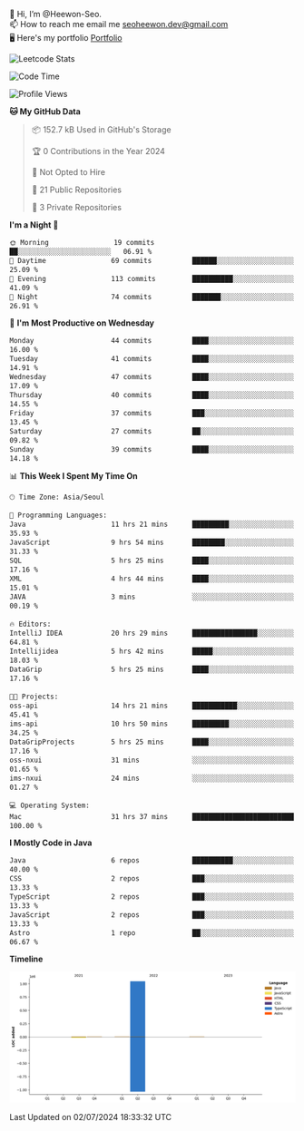 👋 Hi, I’m @Heewon-Seo.  
📫 How to reach me email me seoheewon.dev@gmail.com   
🖥 Here's my portfolio [Portfolio](https://haileynotes.notion.site/HEEWON-SEO-f98fe97412ee4a6a94fd24fe6832f84c)

![Leetcode Stats](https://leetcode.card.workers.dev/?username=Heewon-Seo)

 <!--START_SECTION:waka-->
![Code Time](http://img.shields.io/badge/Code%20Time-1%2C254%20hrs%2049%20mins-blue)

![Profile Views](http://img.shields.io/badge/Profile%20Views-0-blue)

**🐱 My GitHub Data** 

> 📦 152.7 kB Used in GitHub's Storage 
 > 
> 🏆 0 Contributions in the Year 2024
 > 
> 🚫 Not Opted to Hire
 > 
> 📜 21 Public Repositories 
 > 
> 🔑 3 Private Repositories 
 > 
**I'm a Night 🦉** 

```text
🌞 Morning                19 commits          ██░░░░░░░░░░░░░░░░░░░░░░░   06.91 % 
🌆 Daytime                69 commits          ██████░░░░░░░░░░░░░░░░░░░   25.09 % 
🌃 Evening                113 commits         ██████████░░░░░░░░░░░░░░░   41.09 % 
🌙 Night                  74 commits          ███████░░░░░░░░░░░░░░░░░░   26.91 % 
```
📅 **I'm Most Productive on Wednesday** 

```text
Monday                   44 commits          ████░░░░░░░░░░░░░░░░░░░░░   16.00 % 
Tuesday                  41 commits          ████░░░░░░░░░░░░░░░░░░░░░   14.91 % 
Wednesday                47 commits          ████░░░░░░░░░░░░░░░░░░░░░   17.09 % 
Thursday                 40 commits          ████░░░░░░░░░░░░░░░░░░░░░   14.55 % 
Friday                   37 commits          ███░░░░░░░░░░░░░░░░░░░░░░   13.45 % 
Saturday                 27 commits          ██░░░░░░░░░░░░░░░░░░░░░░░   09.82 % 
Sunday                   39 commits          ████░░░░░░░░░░░░░░░░░░░░░   14.18 % 
```


📊 **This Week I Spent My Time On** 

```text
🕑︎ Time Zone: Asia/Seoul

💬 Programming Languages: 
Java                     11 hrs 21 mins      █████████░░░░░░░░░░░░░░░░   35.93 % 
JavaScript               9 hrs 54 mins       ████████░░░░░░░░░░░░░░░░░   31.33 % 
SQL                      5 hrs 25 mins       ████░░░░░░░░░░░░░░░░░░░░░   17.16 % 
XML                      4 hrs 44 mins       ████░░░░░░░░░░░░░░░░░░░░░   15.01 % 
JAVA                     3 mins              ░░░░░░░░░░░░░░░░░░░░░░░░░   00.19 % 

🔥 Editors: 
IntelliJ IDEA            20 hrs 29 mins      ████████████████░░░░░░░░░   64.81 % 
Intellijidea             5 hrs 42 mins       █████░░░░░░░░░░░░░░░░░░░░   18.03 % 
DataGrip                 5 hrs 25 mins       ████░░░░░░░░░░░░░░░░░░░░░   17.16 % 

🐱‍💻 Projects: 
oss-api                  14 hrs 21 mins      ███████████░░░░░░░░░░░░░░   45.41 % 
ims-api                  10 hrs 50 mins      █████████░░░░░░░░░░░░░░░░   34.25 % 
DataGripProjects         5 hrs 25 mins       ████░░░░░░░░░░░░░░░░░░░░░   17.16 % 
oss-nxui                 31 mins             ░░░░░░░░░░░░░░░░░░░░░░░░░   01.65 % 
ims-nxui                 24 mins             ░░░░░░░░░░░░░░░░░░░░░░░░░   01.27 % 

💻 Operating System: 
Mac                      31 hrs 37 mins      █████████████████████████   100.00 % 
```

**I Mostly Code in Java** 

```text
Java                     6 repos             ██████████░░░░░░░░░░░░░░░   40.00 % 
CSS                      2 repos             ███░░░░░░░░░░░░░░░░░░░░░░   13.33 % 
TypeScript               2 repos             ███░░░░░░░░░░░░░░░░░░░░░░   13.33 % 
JavaScript               2 repos             ███░░░░░░░░░░░░░░░░░░░░░░   13.33 % 
Astro                    1 repo              ██░░░░░░░░░░░░░░░░░░░░░░░   06.67 % 
```



**Timeline**

![Lines of Code chart](https://raw.githubusercontent.com/Heewon-Seo/Heewon-Seo/main/assets/bar_graph.png)


 Last Updated on 02/07/2024 18:33:32 UTC
<!--END_SECTION:waka-->

